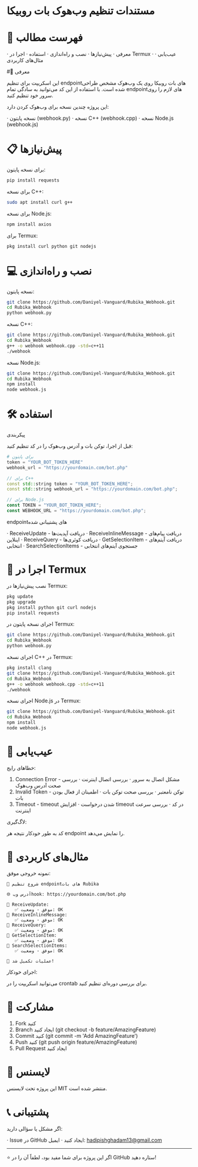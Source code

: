 # مستندات تنظیم وب‌هوک بات روبیکا

# 📖 فهرست مطالب

· معرفی
· پیش‌نیازها
· نصب و راه‌اندازی
· استفاده
· اجرا در Termux
· عیب‌یابی
· مثال‌های کاربردی

#🚀 معرفی

این اسکریپت برای تنظیم endpointهای بات روبیکا روی یک وب‌هوک مشخص طراحی شده است. با استفاده از این کد می‌توانید به سادگی تمام endpointهای لازم را روی سرور خود تنظیم کنید.

این پروژه چندین نسخه برای وب‌هوک کردن دارد:

· نسخه پایتون (webhook.py)
· نسخه C++ (webhook.cpp)
· نسخه Node.js (webhook.js)

# 📋 پیش‌نیازها

برای نسخه پایتون:

```bash
pip install requests
```

برای نسخه C++:

```bash
sudo apt install curl g++
```

برای نسخه Node.js:

```bash
npm install axios
```

برای Termux:

```bash
pkg install curl python git nodejs
```

# 💻 نصب و راه‌اندازی

نسخه پایتون:

```bash
git clone https://github.com/Daniyel-Vanguard/Rubika_Webhook.git
cd Rubika_Webhook
python webhook.py
```

نسخه C++:

```bash
git clone https://github.com/Daniyel-Vanguard/Rubika_Webhook.git
cd Rubika_Webhook
g++ -o webhook webhook.cpp -std=c++11
./webhook
```

نسخه Node.js:

```bash
git clone https://github.com/Daniyel-Vanguard/Rubika_Webhook.git
cd Rubika_Webhook
npm install
node webhook.js
```

# 🛠 استفاده

پیکربندی

قبل از اجرا، توکن بات و آدرس وب‌هوک را در کد تنظیم کنید:

```python
# برای پایتون
token = "YOUR_BOT_TOKEN_HERE"
webhook_url = "https://yourdomain.com/bot.php"
```

```cpp
// برای C++
const std::string token = "YOUR_BOT_TOKEN_HERE";
const std::string webhook_url = "https://yourdomain.com/bot.php";
```

```javascript
// برای Node.js
const TOKEN = "YOUR_BOT_TOKEN_HERE";
const WEBHOOK_URL = "https://yourdomain.com/bot.php";
```

endpointهای پشتیبانی شده

· ReceiveUpdate - دریافت آپدیت‌ها
· ReceiveInlineMessage - دریافت پیام‌های اینلاین
· ReceiveQuery - دریافت کوئری‌ها
· GetSelectionItem - دریافت آیتم‌های انتخابی
· SearchSelectionItems - جستجوی آیتم‌های انتخابی

# 📱 اجرا در Termux

نصب پیش‌نیازها در Termux:

```bash
pkg update
pkg upgrade
pkg install python git curl nodejs
pip install requests
```

اجرای نسخه پایتون در Termux:

```bash
git clone https://github.com/Daniyel-Vanguard/Rubika_Webhook.git
cd Rubika_Webhook
python webhook.py
```

اجرای نسخه C++ در Termux:

```bash
pkg install clang
git clone https://github.com/Daniyel-Vanguard/Rubika_Webhook.git
cd Rubika_Webhook
g++ -o webhook webhook.cpp -std=c++11
./webhook
```

اجرای نسخه Node.js در Termux:

```bash
git clone https://github.com/Daniyel-Vanguard/Rubika_Webhook.git
cd Rubika_Webhook
npm install
node webhook.js
```

# 🔧 عیب‌یابی

خطاهای رایج:

1. Connection Error - مشکل اتصال به سرور
   · بررسی اتصال اینترنت
   · بررسی صحت آدرس وب‌هوک
2. Invalid Token - توکن نامعتبر
   · بررسی صحت توکن بات
   · اطمینان از فعال بودن بات
3. Timeout - timeout شدن درخواست
   · افزایش timeout در کد
   · بررسی سرعت اینترنت

لاگ‌گیری:

کد به طور خودکار نتیجه هر endpoint را نمایش می‌دهد.

# 📝 مثال‌های کاربردی

نمونه خروجی موفق:

```
🚀 شروع تنظیم endpoint‌های بات Rubika

🌐 آدرس وبhook: https://yourdomain.com/bot.php

📡 ReceiveUpdate:
   ✅ موفق - وضعیت: OK
📡 ReceiveInlineMessage:
   ✅ موفق - وضعیت: OK
📡 ReceiveQuery:
   ✅ موفق - وضعیت: OK
📡 GetSelectionItem:
   ✅ موفق - وضعیت: OK
📡 SearchSelectionItems:
   ✅ موفق - وضعیت: OK

🎯 عملیات تکمیل شد!
```

اجرای خودکار:

می‌توانید اسکریپت را در crontab برای بررسی دوره‌ای تنظیم کنید.

# 🤝 مشارکت

1. Fork کنید
2. Branch ایجاد کنید (git checkout -b feature/AmazingFeature)
3. Commit کنید (git commit -m 'Add AmazingFeature')
4. Push کنید (git push origin feature/AmazingFeature)
5. Pull Request ایجاد کنید

# 📜 لایسنس

این پروژه تحت لایسنس MIT منتشر شده است.

# 📞 پشتیبانی

اگر مشکل یا سؤالی دارید:

· Issue در GitHub ایجاد کنید
· ایمیل: hadipishghadam13@gmail.com

---

⭐ اگر این پروژه برای شما مفید بود، لطفاً آن را در GitHub ستاره دهید!